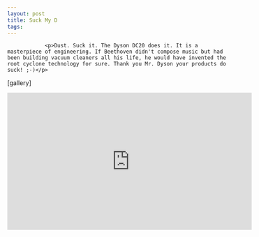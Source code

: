 ```yaml
---
layout: post
title: Suck My D
tags:
---
```



                <p>Dust. Suck it. The Dyson DC20 does it. It is a masterpiece of engineering. If Beethoven didn't compose music but had been building vacuum cleaners all his life, he would have invented the root cyclone technology for sure. Thank you Mr. Dyson your products do suck! ;-)</p>
<p>[gallery]</p>
<iframe width="560" height="315" src="http://youtube.com/watch?v=YOxeLdq7l08" frameborder="0" allowfullscreen></iframe>
